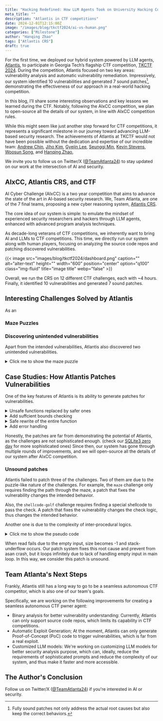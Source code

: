 ```yaml
---
title: "Hacking Redefined: How LLM Agents Took on University Hacking Competition"
meta_title: ""
description: "Atlantis in CTF competitions"
date: 2024-12-01T12:15:00Z
image: "/images/blog/tkctf2024/ai-vs-human.png"
categories: ["Milestone"]
author: "Hanqing Zhao"
tags: ["Atlantis CRS"]
draft: true
---
```


For the first time, 
we deployed our hybrid system powered by LLM agents, [Atlantis](/blog/post-atl), 
to participate in Georgia Tech’s flagship CTF competition, 
[TKCTF 2024](https://tc.gts3.org/cs6265/2024-fall/ctf.html).
During the competition, 
Atlantis focused on two key areas: 
vulnerability analysis and automatic vulnerability remediation. 
Impressively, our system identified 10 vulnerabilities and 
generated 7 sound patches[^1], 
demonstrating the effectiveness of our approach in a real-world 
hacking competition.

In this blog, 
I’ll share some interesting observations and key lessons we learned during the CTF. 
Notably, following the AIxCC competition, 
we plan to open-source all the details of our system, 
in line with AIxCC competition rules.

While this might seem like just another step forward for CTF competitions, 
it represents a significant milestone in our journey toward advancing LLM-based security research. 
The achievements of Atlantis at TKCTF would not have been possible without 
the dedication and expertise of our incredible team:
[Andrew Chin](/authors/andrew-chin),
[Jiho Kim](//authors/seunggi-min/),
[Gyejin Lee](/authors/seunggi-min/),
[Seunggi Min](/authors/seunggi-min/),
[Kevin Stevens](/authors/seunggi-min/),
[Woosun Song](/authors/seunggi-min/), and
[Hanqing Zhao](/authors/seunggi-min/),

We invite you to follow us on Twitter/X ([@TeamAtlanta24](https://x.com/TeamAtlanta24)) 
to stay updated on our work at the intersection of AI and security.

[^1]: Fully sound patches not only address the actual root causes
but also keep the correct behaviors.

## AIxCC, Atlantis CRS, and CTF

AI Cyber Challenge (AIxCC) is a two year competition that 
aims to advance the state of the art in AI-based security research.
We, Team Atlanta, are one of the 7 final teams, proposing a new cyber reasoning system, 
[Atlantis CRS](/blog/post-atl).

The core idea of our system is simple:
to emulate the mindset of experienced security researchers and 
hackers through LLM agents, 
enhanced with advanced program analysis techniques.

As decade-long veterans of CTF competitions, 
we inherently want to bring AI and LLMs to CTF competitions.
This time, we directly run our system along with human players, focusing on
analyzing the source code repos and patching discovered vulnerabilities.


{{< image src="images/blog/tkctf2024/dashboard.png" caption="" alt="alter-text" height="" width="600" position="center" option="q100" class="img-fluid" title="image title"  webp="false" >}}

Overall,
we run the CRS on 12 different CTF challenges,
each with ~4 hours.
Finally, it identified 10 vulnerabilities and generated 7 sound patches.


## Interesting Challenges Solved by Atlantis

As an 

### Maze Puzzles

### Discovering unintended vulnerabilities

Apart from the intended vulnerabilities,
Atlantis also discovered two unintended vulnerabilities.

<details>
  <summary>Click me to show the maze puzzle </summary>

```shell
./target 
                                               
                                               
                                               
   #########################################   
   #P*       *       * *       *         * #   
   # *** ***** * *** * *** *** * ******* * #   
   #   *       *   * * * * *     *     *   #   
   #** ***** ***** * * * * *********** *** #   
   #   *   * *     * * * *   * *         * #   
   # *** * *** ***** *** *** * * * ******* #   
   # *   *   * *   *   *   * *   *         #   
   # *** *** * * * *** *** * * ************#   
   #     * * *   *   * * * * *         *   #   
   #****** * ******* *** *** ********* * * #   
   #       *   *     * *   * *       * * * #   
   # * ******* * ***** *** * * ******* *** #   
   # *           *     *     *            G#   
   #########################################   
                                               
                                               
                                               
Steps: 0
=========


# another run

./target
                                               
                                               
                                               
   #########################################   
   #P  *   *     *   * *       *         * #   
   #** * * * *** * *** ***** * * ***** * * #   
   #   * * * *   * *   *   * * * * *   *   #   
   # *** * * * *** * *** * * * * * * ***** #   
   #     * * *     * * * *   * * * *   *   #   
   #****** * ******* * * ******* * *** * **#   
   #     * * *         * *     *   * * *   #   
   # * *** * * ********* * *** *** * * *** #   
   # *     *       *   * * * *       * *   #   
   # ******* ***** * * * * * ******* * *** #   
   # *     * *   * * * *     *     * *   * #   
   # * *** *** * *** * ******* *** ***** * #   
   #   *       *     * *       *         *G#   
   #########################################   
                                               
                                               
                                               
Steps: 0
=========

```
</details>


## Case Studies: How Atlantis Patches Vulnerabilities

One of the key features of Atlantis is its ability to generate patches for vulnerabilities.



<details>
  <summary> Unsafe functions replaced by safer ones </summary>

```diff
diff --git a/bitcoin.c b/bitcoin.c
index 514e099..d96a44a 100755
--- a/bitcoin.c
+++ b/bitcoin.c
@@ -46,7 +46,7 @@ void UnderConstruction() {
 void vuln(){
    char buf[INPSIZE];
    printf("this file is under construction\n");
-   gets(buf);
+   fgets(buf, INPSIZE, stdin);
    printf("%s\n",buf);
    return;
 }
```

```diff
diff --git a/double_trouble.c b/double_trouble.c
index 83a693b..e8f0737 100644
--- a/double_trouble.c
+++ b/double_trouble.c
@@ -5,8 +5,9 @@
 
 void foo(char *msg) {
     char buf[80];
-    strcpy(buf, msg); // Vulnerable: No bounds checking
-    strcpy(msg, buf); // Vulnerable: No bounds checking
+    strncpy(buf, msg, sizeof(buf) - 1); // Use strncpy for bounds checking
+    buf[sizeof(buf) - 1] = '\0'; // Ensure null termination
+    strncpy(msg, buf, strlen(msg)); // Use strncpy for bounds checking
 }
```
</details>


<details>
  <summary> Add suffcient bounds checking </summary>

```diff
diff --git a/target.c b/target.c
index f512754..7f7bfef 100644
--- a/target.c
+++ b/target.c
@@ -23,9 +23,16 @@ func run_at_end = dont_print_key;
 uint32_t read_int(void) {
     char buf[10];
     ssize_t size = read(0, buf, sizeof(buf) - 1);
+    if (size <= 0) {
+        if (size == 0) {
+            printf("Error: End of input stream\n");
+        } else {
+            perror("Error: Read failed");
+        }
+        return 0; // or handle error as needed
+    }
     buf[size] = '\0';
     uint32_t res = atoi(buf);
-    return res;
 }
```

```diff
diff --git a/ymca.c b/ymca.c
index 5bf7de7..ca10ea1 100644
--- a/ymca.c
+++ b/ymca.c
@@ -87,7 +87,10 @@ bool is_in_array(int step, int arr[], int size) {
 void vulnerable() {
     char buffer[64];
     printf("Enter your Steps of the YMCA Song:\n");
-    read(STDIN_FILENO, buffer, 1000); 
+    ssize_t bytes_read = read(STDIN_FILENO, buffer, sizeof(buffer) - 1);
+    if (bytes_read > 0) {
+        buffer[bytes_read] = '\0'; // Null-terminate the buffer
+    }
}
```

```diff
diff --git a/rop.c b/rop.c
index 5df7c9c..c858436 100644
--- a/rop.c
+++ b/rop.c
@@ -83,7 +83,7 @@ int main(int argc, char** argv) {
     fgets(buf, sizeof(buf), stdin);
     // make newline null terminator
     int input_len = strlen(buf);
-    if (buf[input_len - 1] == '\n') {
+    if (input_len > 0 && buf[input_len - 1] == '\n') {
         buf[input_len - 1] = '\0';
     }
```

</details>


<details>
  <summary> Safe rewrite of the entire function </summary>

```diff
diff --git a/target.c b/target.c
index c364280..712ac08 100755
--- a/target.c
+++ b/target.c
@@ -14,25 +14,27 @@ int null_pos = -1;
 int newline_pos = -1;
 
 void copy_buffer(unsigned char* buf) {
-	null_pos = -1;
-	newline_pos = -1;
-	int i = 0;
-	while (i < BUF_SIZE) {
-		if (newline_pos < 0 && gbuf[i] == 0xa) {
-			newline_pos = i;
-		}
-		if (null_pos < 0 && gbuf[i] == 0x0) {
-			null_pos = i;
-		}
-		gbuf[i] = (gbuf[i] ^ key[i]) & 0xff;
-		i++;
-	}
-	int j = 0;
-	while (j < min(null_pos, newline_pos)) {
-		buf[j] = gbuf[j];
-		j++;
-	}
-	printf("Copied %d of %d bytes!\n", min(null_pos, newline_pos), strlen(gbuf));
+    null_pos = BUF_SIZE;
+    newline_pos = BUF_SIZE;
+    int i = 0;
+    while (i < BUF_SIZE) {
+        if (newline_pos == BUF_SIZE && gbuf[i] == 0xa) {
+            newline_pos = i;
+        }
+        if (null_pos == BUF_SIZE && gbuf[i] == 0x0) {
+            null_pos = i;
+        }
+        gbuf[i] = (gbuf[i] ^ key[i]) & 0xff;
+        i++;
+    }
+    int j = 0;
+    int copy_len = min(null_pos, newline_pos);
+    copy_len = min(copy_len, 20); // Ensure we don't exceed buf size
+    while (j < copy_len) {
+        buf[j] = gbuf[j];
+        j++;
+    }
+    printf("Copied %d of %d bytes!\n", copy_len, BUF_SIZE);
 }
```
</details>


<details>
  <summary> Add error handling </summary>

```diff
diff --git a/stackmachine.c b/stackmachine.c
index 7b95b62..d00d75f 100644
--- a/stackmachine.c
+++ b/stackmachine.c
@@ -88,11 +88,11 @@ void push(int *values, int *idx, int elt) {
 int pop(const int *values, int *idx) {
     if (*idx <= START) {
         myerrno = -1;
-        return 0;
+        return INT_MIN; // Return a special error code
     }
     (*idx)--;
-    int ret = values[*idx];
-    return ret;
+    return values[*idx];
+}
 }
 
 void main_loop();
@@ -144,9 +144,13 @@ void print_utf8(wchar_t *wcs) {
  */
 void ret(int *values, int *idx) {
     r1 = pop(values, idx);
-    if (myerrno != 0) { return; }
+    if (myerrno != 0 || r1 == INT_MIN) { 
+        puts("Error: Attempted to pop from an empty stack.");
+        return; 
+    }
     printf("%d\n", r1);
 }
+}
```
</details>

Honestly, the patches are far from demonstrating the potential of Atlantis,
as the challenges are not sophisticated enough. 
(check our [SQLite3 zero day](/blog/post-asc-sqlite) for more sophisticated ones)
Since then, our system has gone through multiple rounds of improvements,
and we will open-source all the details of our system after AIxCC competition.

### Unsound patches

Atlantis failed to patch three of the challenges.
Two of them are due to the puzzle-like nature of the challenges.
For example, 
the `maze` challenge only requires finding the path through the maze, 
a patch that fixes the vulnerability changes the intended behavior.

Also, the `shellcode-golf` challenge requires finding 
a special shellcode to pass the check.
A patch that fixes the vulnerability changes the check logic,
thus changes the intended behavior.

Another one is due to the complexity of inter-procedural logics.

<details>
  <summary> Click me to show the pseudo code </summary>

```c
uint32_t foo(void) {
    char buf[10];
    ssize_t size = read(0, buf, sizeof(buf) - 1);
    buf[size] = '\0';
    uint32_t res = atoi(buf);
    return res;
}

void main_loop() {
    while (1) 
        foo();
}
```
</details>

When read fails due to the empty input, 
size becomes -1 and stack-underflow occurs. 
Our patch system fixes this root cause and prevent from asan crash, 
but it loops infinitely due to lack of handling empty input in main loop. 
In this way, we consider this patch is unsound.



## Team Atlanta's Next Steps
Frankly,
Atlantis still has a long way to go to be a seamless autonomous CTF competitor,
which is also one of our team's goals.

Specifically,
we are working on the following improvements for creating a seamless autonomous CTF pwner agent:
- Binary analysis for better vulnerability understanding:
Currently, Atlantis can only support source code repos,
which limits its capability in CTF competitions.
- Automatic Exploit Generation; 
At the moment, Atlantis can only generate Proof-of-Concept (PoC) code to trigger vulnerabilities,
which is far from a real exploit.
- Customized LLM models:
We're working on customizing LLM models for better security analysis purpose,
which can, ideally, reduce the requirements of sophisticated prompts and
reduce the complexity of our system, and thus make it faster and more accessible.



## The Author's Conclusion


Follow us on Twitter/X ([@TeamAtlanta24](https://x.com/TeamAtlanta24)) 
if you're interested in AI or security.
